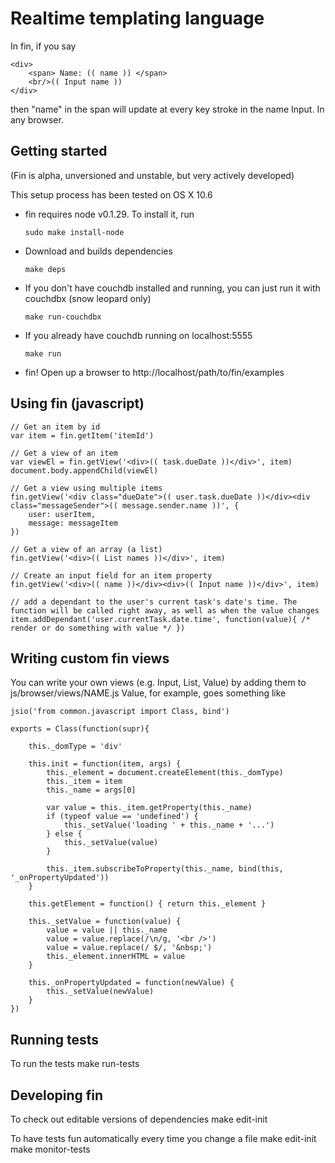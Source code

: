 Realtime templating language
============================

In fin, if you say 
	
	<div>
		<span> Name: (( name )) </span>
		<br/>(( Input name ))
	</div>

then "name" in the span will update at every key stroke in the name Input. In any browser.

Getting started
--------------

(Fin is alpha, unversioned and unstable, but very actively developed)

This setup process has been tested on OS X 10.6

*	fin requires node v0.1.29. To install it, run

	<code>sudo make install-node</code>

*	Download and builds dependencies

	<code>make deps</code>

*	If you don't have couchdb installed and running, you can just run it with couchdbx (snow leopard only)

	<code>make run-couchdbx</code>

*	If you already have couchdb running on localhost:5555

	<code>make run</code>
	
*	fin! Open up a browser to http://localhost/path/to/fin/examples


Using fin (javascript)
----------------------
	// Get an item by id
	var item = fin.getItem('itemId')
	
	// Get a view of an item
	var viewEl = fin.getView('<div>(( task.dueDate ))</div>', item)
	document.body.appendChild(viewEl)
	
	// Get a view using multiple items
	fin.getView('<div class="dueDate">(( user.task.dueDate ))</div><div class="messageSender">(( message.sender.name ))', {
		user: userItem,
		message: messageItem
	})

	// Get a view of an array (a list)
	fin.getView('<div>(( List names ))</div>', item)

	// Create an input field for an item property
	fin.getView('<div>(( name ))</div><div>(( Input name ))</div>', item)
	
	// add a dependant to the user's current task's date's time. The function will be called right away, as well as when the value changes
	item.addDependant('user.currentTask.date.time', function(value){ /* render or do something with value */ })


Writing custom fin views
------------------------
You can write your own views (e.g. Input, List, Value) by adding them to js/browser/views/NAME.js 
Value, for example, goes something like

	jsio('from common.javascript import Class, bind')

	exports = Class(function(supr){

		this._domType = 'div'

		this.init = function(item, args) {
			this._element = document.createElement(this._domType)
			this._item = item
			this._name = args[0]

			var value = this._item.getProperty(this._name)
			if (typeof value == 'undefined') {
				this._setValue('loading ' + this._name + '...')
			} else {
				this._setValue(value)
			}

			this._item.subscribeToProperty(this._name, bind(this, '_onPropertyUpdated'))
		}

		this.getElement = function() { return this._element }

		this._setValue = function(value) {
			value = value || this._name
			value = value.replace(/\n/g, '<br />')
			value = value.replace(/ $/, '&nbsp;')
			this._element.innerHTML = value
		}

		this._onPropertyUpdated = function(newValue) { 
			this._setValue(newValue)
		}
	})


Running tests
-------------

To run the tests
	make run-tests

Developing fin
--------------

To check out editable versions of dependencies
	make edit-init

To have tests fun automatically every time you change a file
	make edit-init
	make monitor-tests